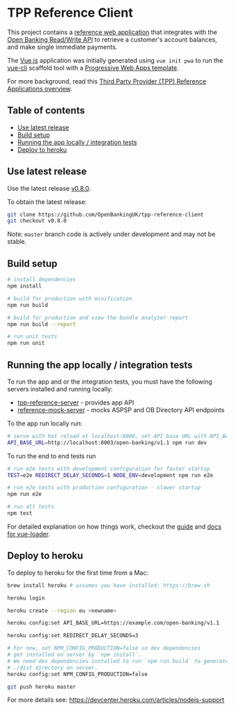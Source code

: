 # TPP Reference Client

This project contains a
[reference web application](https://github.com/OpenBankingUK/reference-applications/blob/master/tpp-reference-applications.md)
that integrates with the
[Open Banking Read/Write API](https://www.openbanking.org.uk/read-write-apis/)
to retrieve a customer's account balances, and make single immediate payments.

The [Vue.js](https://vuejs.org)
application was initially generated using `vue init pwa` to run the
[vue-cli](https://github.com/vuejs/vue-cli) scaffold tool with a
[Progressive Web Apps template](https://github.com/vuejs-templates/pwa).

For more background, read this
[Third Party Provider (TPP) Reference Applications overview](https://github.com/OpenBankingUK/reference-applications/blob/master/tpp-reference-applications.md).

## Table of contents

* [Use latest release](#use-latest-release)
* [Build setup](#build-setup)
* [Running the app locally / integration tests](#running-the-app-locally--integration-tests)
* [Deploy to heroku](#deploy-to-heroku)

## Use latest release

Use the latest release [v0.8.0](https://github.com/OpenBankingUK/tpp-reference-client/releases/tag/v0.8.0).

To obtain the latest release:

```sh
git clone https://github.com/OpenBankingUK/tpp-reference-client
git checkout v0.8.0
```

Note: `master` branch code is actively under development and may not be stable.

## Build setup

```bash
# install dependencies
npm install

# build for production with minification
npm run build

# build for production and view the bundle analyzer report
npm run build --report

# run unit tests
npm run unit
```

## Running the app locally / integration tests

To run the app and or the integration tests, you must have the following servers
installed and running locally:
* [tpp-reference-server](https://github.com/OpenBankingUK/tpp-reference-server) - provides app API
* [reference-mock-server](https://github.com/OpenBankingUK/reference-mock-server) - mocks ASPSP and OB Directory API endpoints

To the app run locally run:

```bash
# serve with hot reload at localhost:8080, set API base URL with API_BASE_URL
API_BASE_URL=http://localhost:8003/open-banking/v1.1 npm run dev
```

To run the end to end tests run

```bash
# run e2e tests with development configuration for faster startup
TEST=e2e REDIRECT_DELAY_SECONDS=1 NODE_ENV=development npm run e2e

# run e2e tests with production configuration - slower startup
npm run e2e

# run all tests
npm test
```

For detailed explanation on how things work, checkout the [guide](http://vuejs-templates.github.io/webpack/) and [docs for vue-loader](http://vuejs.github.io/vue-loader).

## Deploy to heroku

To deploy to heroku for the first time from a Mac:

```sh
brew install heroku # assumes you have installed: https://brew.sh

heroku login

heroku create --region eu <newname>

heroku config:set API_BASE_URL=https://example.com/open-banking/v1.1

heroku config:set REDIRECT_DELAY_SECONDS=3

# For now, set NPM_CONFIG_PRODUCTION=false so dev dependencies
# get installed on server by `npm install`.
# We need dev dependencies installed to run `npm run build` to generate
# ./dist directory on server.
heroku config:set NPM_CONFIG_PRODUCTION=false

git push heroku master
```

For more details see: https://devcenter.heroku.com/articles/nodejs-support
